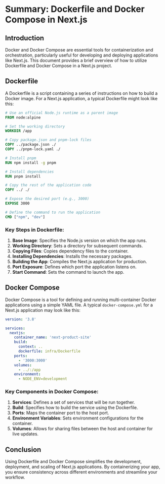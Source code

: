# Summary: Dockerfile and Docker Compose in Next.js

## Introduction

Docker and Docker Compose are essential tools for containerization and orchestration, particularly useful for developing and deploying applications like Next.js. This document provides a brief overview of how to utilize Dockerfile and Docker Compose in a Next.js project.

## Dockerfile

A Dockerfile is a script containing a series of instructions on how to build a Docker image. For a Next.js application, a typical Dockerfile might look like this:

```dockerfile
# Use an official Node.js runtime as a parent image
FROM node:alpine

# Set the working directory
WORKDIR /app

# Copy package.json and pnpm-lock files
COPY ../package.json ./
COPY ../pnpm-lock.yaml ./

# Install pnpm
RUN npm install -g pnpm

# Install dependencies
RUN pnpm install

# Copy the rest of the application code
COPY ../ ./

# Expose the desired port (e.g., 3000)
EXPOSE 3000

# Define the command to run the application
CMD ["npm", "dev"]
```

### Key Steps in Dockerfile:

1. **Base Image**: Specifies the Node.js version on which the app runs.
2. **Working Directory**: Sets a directory for subsequent commands.
3. **Copying Files**: Copies dependency files to the container.
4. **Installing Dependencies**: Installs the necessary packages.
5. **Building the App**: Compiles the Next.js application for production.
6. **Port Exposure**: Defines which port the application listens on.
7. **Start Command**: Sets the command to launch the app.

## Docker Compose

Docker Compose is a tool for defining and running multi-container Docker applications using a simple YAML file. A typical `docker-compose.yml` for a Next.js application may look like this:

```yaml
version: '3.8'

services:
  nextjs:
    container_name: 'next-product-site'
    build:
      context: ..
      dockerfile: infra/Dockerfile
    ports:
      - '3000:3000'
    volumes:
      - ../:/app
    environment:
      - NODE_ENV=development
```

### Key Components in Docker Compose:

1. **Services**: Defines a set of services that will be run together.
2. **Build**: Specifies how to build the service using the Dockerfile.
3. **Ports**: Maps the container port to the host port.
4. **Environment Variables**: Sets environment configurations for the container.
5. **Volumes**: Allows for sharing files between the host and container for live updates.

## Conclusion

Using Dockerfile and Docker Compose simplifies the development, deployment, and scaling of Next.js applications. By containerizing your app, you ensure consistency across different environments and streamline your workflow.
